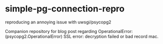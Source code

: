 # simple-pg-connection-repro
reproducing an annoying issue with uwsgi/psycopg2

Companion repository for blog post regarding OperationalError: (psycopg2.OperationalError) SSL error: decryption failed or bad record mac.
